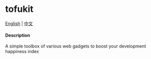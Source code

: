 # tofukit

[English](.) | [中文](./README.zh-CH.md)

#### Description

A simple toolbox of various web gadgets to boost your development happiness index
